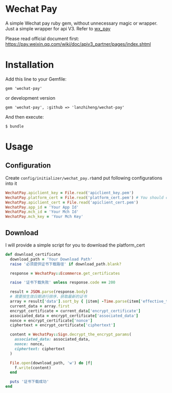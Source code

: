 # Wechat Pay

A simple Wechat pay ruby gem, without unnecessary magic or wrapper. Just a simple wrapper for api V3. Refer to [wx_pay](https://github.com/jasl/wx_pay)

Please read official document first: https://pay.weixin.qq.com/wiki/doc/apiv3_partner/pages/index.shtml

# Installation

Add this line to your Gemfile:

```
gem 'wechat-pay'
```

or development version

```
gem 'wechat-pay', :github => 'lanzhiheng/wechat-pay'
```

And then execute:

```
$ bundle
```

# Usage

## Configuration

Create `config/initializer/wechat_pay.rb`and put following configurations into it

``` ruby
WechatPay.apiclient_key = File.read('apiclient_key.pem')
WechatPay.platform_cert = File.read('platform_cert.pem') # You should comment this line before downloaded platform_cert.
WechatPay.apiclient_cert = File.read('apiclient_cert.pem')
WechatPay.app_id = 'Your App Id'
WechatPay.mch_id = 'Your Mch Id'
WechatPay.mch_key = 'Your Mch Key'
```

## Download

I will provide a simple script for you to download the platform_cert

``` ruby
def download_certificate
  download_path = 'Your Download Path'
  raise '必须提供证书下载路径' if download_path.blank?

  response = WechatPay::Ecommerce.get_certificates

  raise '证书下载失败' unless response.code == 200

  result = JSON.parse(response.body)
  # 需要按生效日期进行排序，获取最新的证书
  array = result['data'].sort_by { |item| -Time.parse(item['effective_time']).to_i }
  current_data = array.first
  encrypt_certificate = current_data['encrypt_certificate']
  associated_data = encrypt_certificate['associated_data']
  nonce = encrypt_certificate['nonce']
  ciphertext = encrypt_certificate['ciphertext']

  content = WechatPay::Sign.decrypt_the_encrypt_params(
    associated_data: associated_data,
    nonce: nonce,
    ciphertext: ciphertext
  )

  File.open(download_path, 'w') do |f|
    f.write(content)
  end

  puts '证书下载成功'
end
```


